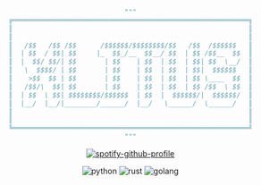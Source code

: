 <!--- 

›  𝗥𝗘𝗔𝗗𝗠𝗘.𝗺𝗱

--->


<div align="center">

```python
"""
╔═══════════════════════════════════════════════════════════╗
║                                                           ║
║                                                           ║
║   /$$   /$$ /$$      /$$$$$$/$$$$$$$$/$$   /$$  /$$$$$$   ║
║  | $$  / $$| $$     |_  $$_/__  $$__/ $$  | $$ /$$__  $$  ║
║  |  $$/ $$/| $$       | $$    | $$  | $$  | $$| $$  \__/  ║
║   \  $$$$/ | $$       | $$    | $$  | $$  | $$|  $$$$$$   ║
║    >$$  $$ | $$       | $$    | $$  | $$  | $$ \____  $$  ║
║   /$$/\  $$| $$       | $$    | $$  | $$  | $$ /$$  \ $$  ║
║  | $$  \ $$| $$$$$$$$/$$$$$$  | $$  |  $$$$$$/|  $$$$$$/  ║
║  |__/  |__/|________/______/  |__/   \______/  \______/   ║
║                                                           ║
║                                                           ║
╚═══════════════════════════════════════════════════════════╝
"""

```

[![spotify-github-profile](https://spotify-github-profile.vercel.app/api/view?uid=31t4h262rp3lt6d5xjg34hbawkta&cover_image=true&theme=natemoo-re&show_offline=true&background_color=000000&interchange=true&bar_color=000000&bar_color_cover=true)](https://github.com/kittinan/spotify-github-profile)

![python](https://img.shields.io/badge/python-3670A0?style=for-the-badge&logo=python&logoColor=white)
![rust](https://img.shields.io/badge/rust-%23000000.svg?style=for-the-badge&logo=rust&logoColor=white)
![golang](https://img.shields.io/badge/go-%2300ADD8.svg?style=for-the-badge&logo=go&logoColor=white)

</div>
